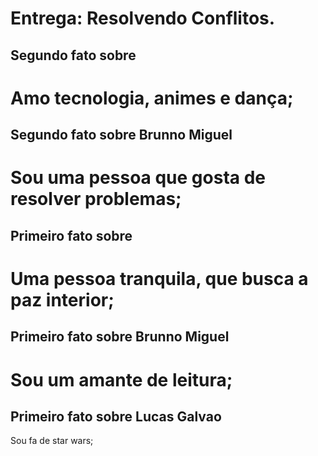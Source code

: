 # Entrega: Resolvendo Conflitos.


## Segundo fato sobre <William>

Amo tecnologia, animes e dança;
=======

## Segundo fato sobre Brunno Miguel

Sou uma pessoa que gosta de resolver problemas;
=======

## Primeiro fato sobre <William>

Uma pessoa tranquila, que busca a paz interior;
=======
## Primeiro fato sobre Brunno Miguel

Sou um amante de leitura;
=======
## Primeiro fato sobre Lucas Galvao

Sou fa de star wars;





